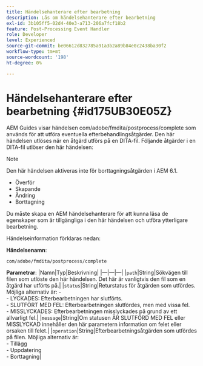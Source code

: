 ```yaml
---
title: Händelsehanterare efter bearbetning
description: Läs om händelsehanterare efter bearbetning
exl-id: 3b105ff5-02d4-40e3-a713-206a7fcf18b2
feature: Post-Processing Event Handler
role: Developer
level: Experienced
source-git-commit: be06612d832785a91a3b2a89b84e0c2438ba30f2
workflow-type: tm+mt
source-wordcount: '198'
ht-degree: 0%

---
```


# Händelsehanterare efter bearbetning {#id175UB30E05Z}

AEM Guides visar händelsen com/adobe/fmdita/postprocess/complete som används för att utföra eventuella efterbehandlingsåtgärder. Den här händelsen utlöses när en åtgärd utförs på en DITA-fil. Följande åtgärder i en DITA-fil utlöser den här händelsen:

>[!NOTE]
>
> Den här händelsen aktiveras inte för borttagningsåtgärden i AEM 6.1.

- Överför
- Skapande
- Ändring
- Borttagning

Du måste skapa en AEM händelsehanterare för att kunna läsa de egenskaper som är tillgängliga i den här händelsen och utföra ytterligare bearbetning.

Händelseinformation förklaras nedan:

**Händelsenamn**:

```
com/adobe/fmdita/postprocess/complete 
```

**Parametrar**: |Namn|Typ|Beskrivning| |—|—|—| |`path`|String|Sökvägen till filen som utlöste den här händelsen. Det här är vanligtvis den fil som en åtgärd har utförts på.| |`status`|String|Returstatus för åtgärden som utfördes. Möjliga alternativ är: - <br>- LYCKADES: Efterbearbetningen har slutförts. <br>- SLUTFÖRT MED FEL: Efterbearbetningen slutfördes, men med vissa fel. <br>- MISSLYCKADES: Efterbearbetningen misslyckades på grund av ett allvarligt fel.| |`message`|String|Om statusen ÄR SLUTFÖRD MED FEL eller MISSLYCKAD innehåller den här parametern information om felet eller orsaken till felet.| |`operation`|String|Efterbearbetningsåtgärden som utfördes på filen. Möjliga alternativ är:<br>- Tillägg <br>- Uppdatering <br>- Borttagning|
